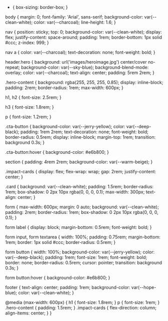* {
  box-sizing: border-box;
}

body {
  margin: 0;
  font-family: 'Arial', sans-serif;
  background-color: var(--clean-white);
  color: var(--charcoal);
  line-height: 1.6;
}

nav {
  position: sticky;
  top: 0;
  background-color: var(--clean-white);
  display: flex;
  justify-content: space-around;
  padding: 1rem;
  border-bottom: 1px solid #ccc;
  z-index: 999;
}

nav a {
  color: var(--charcoal);
  text-decoration: none;
  font-weight: bold;
}

header.hero {
  background: url('images/heroimage.jpg') center/cover no-repeat;
  background-color: var(--sky-blue);
  background-blend-mode: overlay;
  color: var(--charcoal);
  text-align: center;
  padding: 5rem 2rem;
}

.hero-content {
  background: rgba(255, 255, 255, 0.85);
  display: inline-block;
  padding: 2rem;
  border-radius: 1rem;
  max-width: 600px;
}

h1, h2 {
  font-size: 2.5rem;
}

h3 {
  font-size: 1.8rem;
}

p {
  font-size: 1.2rem;
}

.cta-button {
  background-color: var(--jerry-yellow);
  color: var(--deep-black);
  padding: 1rem 2rem;
  text-decoration: none;
  font-weight: bold;
  border-radius: 0.5rem;
  display: inline-block;
  margin-top: 1rem;
  transition: background 0.3s;
}

.cta-button:hover {
  background-color: #e6b800;
}

section {
  padding: 4rem 2rem;
  background-color: var(--warm-beige);
}

.impact-cards {
  display: flex;
  flex-wrap: wrap;
  gap: 2rem;
  justify-content: center;
}

.card {
  background: var(--clean-white);
  padding: 1.5rem;
  border-radius: 1rem;
  box-shadow: 0 2px 10px rgba(0, 0, 0, 0.1);
  max-width: 300px;
  text-align: center;
}

form {
  max-width: 600px;
  margin: 0 auto;
  background: var(--clean-white);
  padding: 2rem;
  border-radius: 1rem;
  box-shadow: 0 2px 10px rgba(0, 0, 0, 0.1);
}

form label {
  display: block;
  margin-bottom: 0.5rem;
  font-weight: bold;
}

form input, form textarea {
  width: 100%;
  padding: 0.75rem;
  margin-bottom: 1rem;
  border: 1px solid #ccc;
  border-radius: 0.5rem;
}

form button {
  width: 100%;
  background-color: var(--jerry-yellow);
  color: var(--deep-black);
  padding: 1rem;
  font-size: 1rem;
  font-weight: bold;
  border: none;
  border-radius: 0.5rem;
  cursor: pointer;
  transition: background 0.3s;
}

form button:hover {
  background-color: #e6b800;
}

footer {
  text-align: center;
  padding: 1rem;
  background-color: var(--hope-blue);
  color: var(--clean-white);
}

@media (max-width: 600px) {
  h1 { font-size: 1.8rem; }
  p { font-size: 1rem; }
  .hero-content { padding: 1.5rem; }
  .impact-cards { flex-direction: column; align-items: center; }
}



